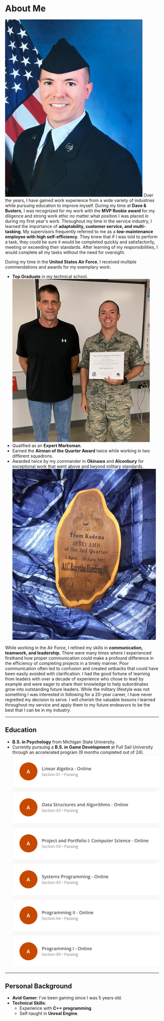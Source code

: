 # About Me
![Airforce Graduation](./Media/Service.jpg)
Over the years, I have gained work experience from a wide variety of industries while pursuing education to improve myself. During my time at **Dave & Busters**, I was recognized for my work with the **MVP Rookie award** for my diligence and strong work ethic no matter what position I was placed in during my first year's work. Throughout my time in the service industry, I learned the importance of **adaptability, customer service, and multi-tasking**. My supervisors frequently referred to me as a **low-maintenance employee with high self-efficiency**. They knew that if I was told to perform a task, they could be sure it would be completed quickly and satisfactorily, meeting or exceeding their standards. After learning of my responsibilities, I would complete all my tasks without the need for oversight.

During my time in the **United States Air Force**, I received multiple commendations and awards for my exemplary work:
- **Top Graduate** in my technical school. ![Airforce TopGraduate](./Media/Top_Graduate.jpg)
- Qualified as an **Expert Marksman**.
- Earned the **Airman of the Quarter Award** twice while working in two different squadrons.
- Awarded twice by my commander in **Okinawa** and **Alconbury** for exceptional work that went above and beyond military standards. ![Airforce Award](./Media/AotQ.jpg)

While working in the Air Force, I refined my skills in **communication, teamwork, and leadership**. There were many times where I experienced firsthand how proper communication could make a profound difference in the efficiency of completing projects in a timely manner. Poor communication often led to confusion and created setbacks that could have been easily avoided with clarification. I had the good fortune of learning from leaders with over a decade of experience who chose to lead by example and were eager to share their knowledge to help subordinates grow into outstanding future leaders. While the military lifestyle was not something I was interested in following for a 20-year career, I have never regretted my decision to serve. I will cherish the valuable lessons I learned throughout my service and apply them to my future endeavors to be the best that I can be in my industry.

---

## Education
- **B.S. in Psychology** from Michigan State University.
- Currently pursuing a **B.S. in Game Development** at Full Sail University through an accelerated program (9 months completed out of 24).
![Programming Related Grades](./Media/Grades.PNG)
---

## Personal Background
- **Avid Gamer**: I've been gaming since I was 5 years old.
- **Technical Skills**:
  - Experience with **C++ programming**.
  - Self-taught in **Unreal Engine**.
